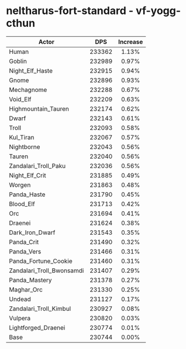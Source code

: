 # neltharus-fort-standard - vf-yogg-cthun
| Actor | DPS | Increase |
|---|:---:|:---:|
|Human|233362|1.13%|
|Goblin|232989|0.97%|
|Night_Elf_Haste|232915|0.94%|
|Gnome|232896|0.93%|
|Mechagnome|232288|0.67%|
|Void_Elf|232209|0.63%|
|Highmountain_Tauren|232174|0.62%|
|Dwarf|232143|0.61%|
|Troll|232093|0.58%|
|Kul_Tiran|232067|0.57%|
|Nightborne|232043|0.56%|
|Tauren|232040|0.56%|
|Zandalari_Troll_Paku|232036|0.56%|
|Night_Elf_Crit|231885|0.49%|
|Worgen|231863|0.48%|
|Panda_Haste|231790|0.45%|
|Blood_Elf|231713|0.42%|
|Orc|231694|0.41%|
|Draenei|231624|0.38%|
|Dark_Iron_Dwarf|231543|0.35%|
|Panda_Crit|231490|0.32%|
|Panda_Vers|231466|0.31%|
|Panda_Fortune_Cookie|231460|0.31%|
|Zandalari_Troll_Bwonsamdi|231407|0.29%|
|Panda_Mastery|231378|0.27%|
|Maghar_Orc|231330|0.25%|
|Undead|231127|0.17%|
|Zandalari_Troll_Kimbul|230927|0.08%|
|Vulpera|230820|0.03%|
|Lightforged_Draenei|230774|0.01%|
|Base|230744|0.00%|
